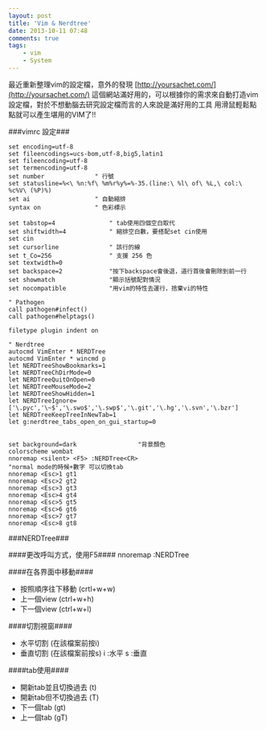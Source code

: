 ```yaml
---
layout: post
title: 'Vim & Nerdtree'
date: 2013-10-11 07:48
comments: true
tags:
	- vim
	- System
---
```

最近重新整理vim的設定檔，意外的發現
[http://yoursachet.com/](http://yoursachet.com/)
這個網站滿好用的，可以根據你的需求來自動打造vim設定檔，對於不想動腦去研究設定檔而言的人來說是滿好用的工具
用滑鼠輕鬆點點就可以產生堪用的VIM了!!

<!--more-->

###vimrc 設定###
```
set encoding=utf-8
set fileencodings=ucs-bom,utf-8,big5,latin1
set fileencoding=utf-8
set termencoding=utf-8
set number              " 行號
set statusline=%<\ %n:%f\ %m%r%y%=%-35.(line:\ %l\ of\ %L,\ col:\ %c%V\ (%P)%)
set ai                  " 自動縮排
syntax on               " 色彩標示

set tabstop=4               " tab使用四個空白取代
set shiftwidth=4            " 縮排空白數，要搭配set cin使用
set cin
set cursorline              " 該行的線
set t_Co=256                " 支援 256 色
set textwidth=0
set backspace=2 		    "按下backspace會後退，道行首後會刪除到前一行
set showmatch			    "顯示括號配對情況
set nocompatible			"用vim的特性去運行，捨棄vi的特性

" Pathogen
call pathogen#infect()
call pathogen#helptags()
 
filetype plugin indent on
 
" Nerdtree
autocmd VimEnter * NERDTree
autocmd VimEnter * wincmd p
let NERDTreeShowBookmarks=1
let NERDTreeChDirMode=0
let NERDTreeQuitOnOpen=0
let NERDTreeMouseMode=2
let NERDTreeShowHidden=1
let NERDTreeIgnore=['\.pyc','\~$','\.swo$','\.swp$','\.git','\.hg','\.svn','\.bzr']
let NERDTreeKeepTreeInNewTab=1
let g:nerdtree_tabs_open_on_gui_startup=0
 

set background=dark                 "背景顏色
colorscheme wombat
nnoremap <silent> <F5> :NERDTree<CR>
"normal mode的時候+數字 可以切換tab
nnoremap <Esc>1 gt1 
nnoremap <Esc>2 gt2
nnoremap <Esc>3 gt3
nnoremap <Esc>4 gt4
nnoremap <Esc>5 gt5
nnoremap <Esc>6 gt6
nnoremap <Esc>7 gt7
nnoremap <Esc>8 gt8

```



###NERDTree###


####更改呼叫方式，使用F5####
nnoremap <silent> <F5> :NERDTree<CR>


####在各界面中移動####  

- 按照順序往下移動 (crtl+w+w)
- 上一個view (ctrl+w+h)
- 下一個view (ctrl+w+l)

####切割視窗####

- 水平切割 (在該檔案前按i)
- 垂直切割 (在該檔案前按s)
i :水平
	s :垂直

####tab使用####

- 開新tab並且切換過去 (t)
- 開新tab但不切換過去 (T)
- 下一個tab (gt)
- 上一個tab (gT)

